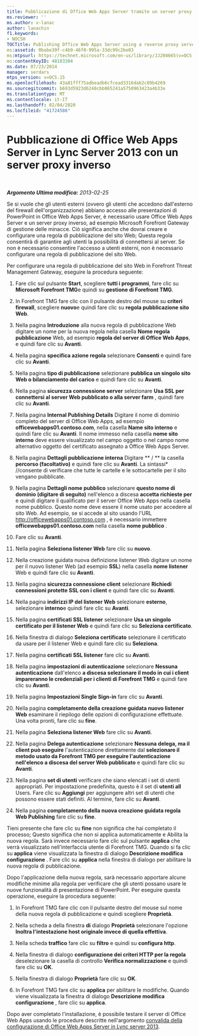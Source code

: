 ```yaml
---
title: Pubblicazione di Office Web Apps Server tramite un server proxy inverso
ms.reviewer: ''
ms.author: v-lanac
author: lanachin
f1.keywords:
- NOCSH
TOCTitle: Publishing Office Web Apps Server using a reverse proxy server
ms:assetid: 0babe39f-c4b9-46f0-995a-33dc99c2be03
ms:mtpsurl: https://technet.microsoft.com/en-us/library/JJ204665(v=OCS.15)
ms:contentKeyID: 48183384
ms.date: 07/23/2014
manager: serdars
mtps_version: v=OCS.15
ms.openlocfilehash: 43a81fff75adbeadb6cfcead3316dab2c89b4269
ms.sourcegitcommit: b693d5923d6240cbb865241a5750963423a4b33e
ms.translationtype: MT
ms.contentlocale: it-IT
ms.lasthandoff: 02/04/2020
ms.locfileid: "41724586"
---
```

<div data-xmlns="http://www.w3.org/1999/xhtml">

<div class="topic" data-xmlns="http://www.w3.org/1999/xhtml" data-msxsl="urn:schemas-microsoft-com:xslt" data-cs="http://msdn.microsoft.com/en-us/">

<div data-asp="http://msdn2.microsoft.com/asp">

# <a name="publishing-office-web-apps-server-in-lync-server-2013-using-a-reverse-proxy-server"></a>Pubblicazione di Office Web Apps Server in Lync Server 2013 con un server proxy inverso

</div>

<div id="mainSection">

<div id="mainBody">

<span> </span>

_**Argomento Ultima modifica:** 2013-02-25_

Se si vuole che gli utenti esterni (ovvero gli utenti che accedono dall'esterno del firewall dell'organizzazione) abbiano accesso alle presentazioni di PowerPoint in Office Web Apps Server, è necessario usare Office Web Apps Server e un server proxy inverso, ad esempio Microsoft Forefront Gateway di gestione delle minacce. Ciò significa anche che dovrai creare e configurare una regola di pubblicazione del sito Web; Questa regola consentirà di garantire agli utenti la possibilità di connettersi al server. Se non è necessario consentire l'accesso a utenti esterni, non è necessario configurare una regola di pubblicazione del sito Web.

Per configurare una regola di pubblicazione del sito Web in Forefront Threat Management Gateway, eseguire la procedura seguente:

1.  Fare clic sul pulsante **Start**, scegliere **tutti i programmi**, fare clic su **Microsoft Forefront TMG**e quindi su **gestione di Forefront TMG**.

2.  In Forefront TMG fare clic con il pulsante destro del mouse su **criteri firewall**, scegliere **nuovo**e quindi fare clic su **regola pubblicazione sito Web**.

3.  Nella pagina **Introduzione** alla nuova regola di pubblicazione Web digitare un nome per la nuova regola nella casella **Nome regola pubblicazione** Web, ad esempio **regola del server di Office Web Apps**, e quindi fare clic su **Avanti**.

4.  Nella pagina **specifica azione regola** selezionare **Consenti** e quindi fare clic su **Avanti**.

5.  Nella pagina **tipo di pubblicazione** selezionare **pubblica un singolo sito Web o bilanciamento del carico** e quindi fare clic su **Avanti**.

6.  Nella pagina **sicurezza connessione server** selezionare **Usa SSL per connettersi al server Web pubblicato o alla server farm** , quindi fare clic su **Avanti**.

7.  Nella pagina **Internal Publishing Details** Digitare il nome di dominio completo del server di Office Web Apps, ad esempio **officewebapps01.contoso.com**, nella casella **Name sito interno** e quindi fare clic su **Avanti**. Il nome immesso nella casella **nome sito interno** deve essere visualizzato nel campo oggetto o nel campo nome alternativo oggetto del certificato assegnato a Office Web Apps Server.

8.  Nella pagina **Dettagli pubblicazione interna** Digitare ** / ** la casella **percorso (facoltativo)** e quindi fare clic su **Avanti**. La sintassi\* //consente di verificare che tutte le cartelle e le sottocartelle per il sito vengano pubblicate.

9.  Nella pagina **Dettagli nome pubblico** selezionare **questo nome di dominio (digitare di seguito)** nell'elenco a discesa **accetta richieste per** e quindi digitare il qualificato per il server Office Web Apps nella casella nome pubblico. Questo nome deve essere il nome usato per accedere al sito Web. Ad esempio, se si accede al sito usando l'URL http://officewebapps01.contoso.com , è necessario immettere **officewebapps01.contoso.com** nella casella **nome pubblico** .

10. Fare clic su **Avanti**.

11. Nella pagina **Seleziona listener Web** fare clic su **nuovo**.

12. Nella creazione guidata nuova definizione listener Web digitare un nome per il nuovo listener Web (ad esempio **SSL**) nella casella **nome listener** Web e quindi fare clic su **Avanti**.

13. Nella pagina **sicurezza connessione client** selezionare **Richiedi connessioni protette SSL con i client** e quindi fare clic su **Avanti**.

14. Nella pagina **indirizzi IP del listener Web** selezionare **esterno**, selezionare **interno**e quindi fare clic su **Avanti**.

15. Nella pagina **certificati SSL listener** selezionare **Usa un singolo certificato per il listener Web** e quindi fare clic su **Seleziona certificato**.

16. Nella finestra di dialogo **Seleziona certificato** selezionare il certificato da usare per il listener Web e quindi fare clic su **Seleziona**.

17. Nella pagina **certificati SSL listener** fare clic su **Avanti**.

18. Nella pagina **impostazioni di autenticazione** selezionare **Nessuna autenticazione** dall'elenco **a discesa selezionare il modo in cui i client impareranno le credenziali per i clienti di Forefront TMG** e quindi fare clic su **Avanti**.

19. Nella pagina **Impostazioni Single Sign-in** fare clic su **Avanti**.

20. Nella pagina **completamento della creazione guidata nuovo listener Web** esaminare il riepilogo delle opzioni di configurazione effettuate. Una volta pronti, fare clic su **fine**.

21. Nella pagina **Seleziona listener Web** fare clic su **Avanti**.

22. Nella pagina **Delega autenticazione** selezionare **Nessuna delega, ma il client può eseguire** l'autenticazione direttamente dal **selezionare il metodo usato da Forefront TMG per eseguire l'autenticazione nell'elenco a discesa del server Web pubblicato** e quindi fare clic su **Avanti**.

23. Nella pagina **set di utenti** verificare che siano elencati i set di utenti appropriati. Per impostazione predefinita, questo è il set di **utenti all** Users. Fare clic su **Aggiungi** per aggiungere altri set di utenti che possono essere stati definiti. Al termine, fare clic su **Avanti**.

24. Nella pagina **completamento della nuova creazione guidata regola Web Publishing** fare clic su **fine**.

Tieni presente che fare clic su **fine** non significa che hai completato il processo; Questo significa che non si applica automaticamente e Abilita la nuova regola. Sarà invece necessario fare clic sul pulsante **applica** che verrà visualizzato nell'interfaccia utente di Forefront TMG. Quando si fa clic su **applica** viene visualizzata la finestra di dialogo **Descrizione modifica configurazione** . Fare clic su **applica** nella finestra di dialogo per abilitare la nuova regola di pubblicazione.

Dopo l'applicazione della nuova regola, sarà necessario apportare alcune modifiche minime alla regola per verificare che gli utenti possano usare le nuove funzionalità di presentazione di PowerPoint. Per eseguire questa operazione, eseguire la procedura seguente:

1.  In Forefront TMG fare clic con il pulsante destro del mouse sul nome della nuova regola di pubblicazione e quindi scegliere **Proprietà**.

2.  Nella scheda a della finestra **di** dialogo **Proprietà** selezionare l'opzione **Inoltra l'intestazione host originale invece di quella effettiva**.

3.  Nella scheda **traffico** fare clic su **filtro** e quindi su **configura http**.

4.  Nella finestra di dialogo **configurazione dei criteri HTTP per la regola** deselezionare la casella di controllo **Verifica normalizzazione** e quindi fare clic su **OK**.

5.  Nella finestra di dialogo **Proprietà** fare clic su **OK**.

6.  In Forefront TMG fare clic su **applica** per abilitare le modifiche. Quando viene visualizzata la finestra di dialogo **Descrizione modifica configurazione** , fare clic su **applica**.

Dopo aver completato l'installazione, è possibile testare il server di Office Web Apps usando le procedure descritte nell'argomento [convalida della configurazione di Office Web Apps Server in Lync server 2013](lync-server-2013-validating-the-configuration-of-office-web-apps-server.md).

</div>

<span> </span>

</div>

</div>

</div>

